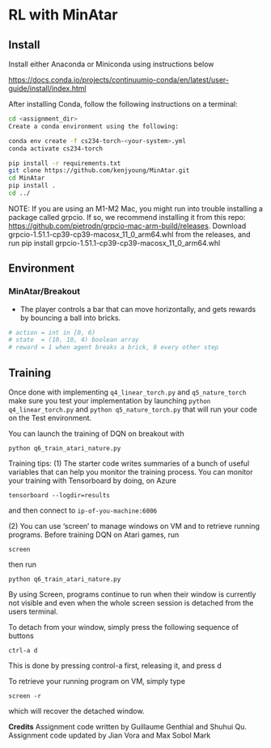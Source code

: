 # RL with MinAtar

## Install
Install either Anaconda or Miniconda using instructions below

https://docs.conda.io/projects/continuumio-conda/en/latest/user-guide/install/index.html

After installing Conda, follow the following instructions on a terminal:
```bash
cd <assignment_dir>
Create a conda environment using the following:

conda env create -f cs234-torch-<your-system>.yml
conda activate cs234-torch

pip install -r requirements.txt
git clone https://github.com/kenjyoung/MinAtar.git
cd MinAtar
pip install .
cd ../
```

NOTE: If you are using an M1-M2 Mac, you might run into trouble installing a package called
grpcio. If so, we recommend installing it from this repo:
https://github.com/pietrodn/grpcio-mac-arm-build/releases.
Download grpcio-1.51.1-cp39-cp39-macosx_11_0_arm64.whl from the releases, and run pip install grpcio-1.51.1-cp39-cp39-macosx_11_0_arm64.whl

## Environment

### MinAtar/Breakout

- The player controls a bar that can move horizontally, and gets rewards by bouncing a ball into bricks.

```python
# action = int in [0, 6)
# state  = (10, 10, 4) boolean array
# reward = 1 when agent breaks a brick, 0 every other step
```

## Training

Once done with implementing `q4_linear_torch.py` and `q5_nature_torch` make sure you test your implementation by launching `python q4_linear_torch.py` and `python q5_nature_torch.py` that will run your code on the Test environment.

You can launch the training of DQN on breakout with

```
python q6_train_atari_nature.py
```


Training tips: 
(1) The starter code writes summaries of a bunch of useful variables that can help you monitor the training process.
You can monitor your training with Tensorboard by doing, on Azure

```
tensorboard --logdir=results
```

and then connect to `ip-of-you-machine:6006`


(2) You can use ‘screen’ to manage windows on VM and to retrieve running programs. 
Before training DQN on Atari games, run 

```
screen 
```
then run 

```
python q6_train_atari_nature.py
```
By using Screen, programs continue to run when their window is currently not visible and even when the whole screen session is detached 
from the users terminal. 

To detach from your window, simply press the following sequence of buttons

```
ctrl-a d
```
This is done by pressing control-a first, releasing it, and press d


To retrieve your running program on VM, simply type

```
screen -r
```
which will recover the detached window.   



**Credits**
Assignment code written by Guillaume Genthial and Shuhui Qu.
Assignment code updated by Jian Vora and Max Sobol Mark
